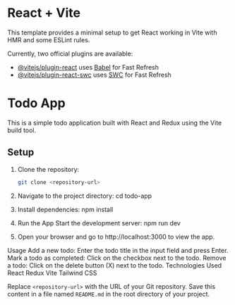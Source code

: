 # React + Vite

This template provides a minimal setup to get React working in Vite with HMR and some ESLint rules.

Currently, two official plugins are available:

- [@vitejs/plugin-react](https://github.com/vitejs/vite-plugin-react/blob/main/packages/plugin-react/README.md) uses [Babel](https://babeljs.io/) for Fast Refresh
- [@vitejs/plugin-react-swc](https://github.com/vitejs/vite-plugin-react-swc) uses [SWC](https://swc.rs/) for Fast Refresh

# Todo App

This is a simple todo application built with React and Redux using the Vite build tool.

## Setup

1. Clone the repository:

   ```bash
   git clone <repository-url>

   ```

2. Navigate to the project directory:
   cd todo-app
3. Install dependencies:
   npm install

4. Run the App
   Start the development server: npm run dev

5. Open your browser and go to http://localhost:3000 to view the app.

Usage
Add a new todo: Enter the todo title in the input field and press Enter.
Mark a todo as completed: Click on the checkbox next to the todo.
Remove a todo: Click on the delete button (X) next to the todo.
Technologies Used
React
Redux
Vite
Tailwind CSS

Replace `<repository-url>` with the URL of your Git repository. Save this content in a file named `README.md` in the root directory of your project.
